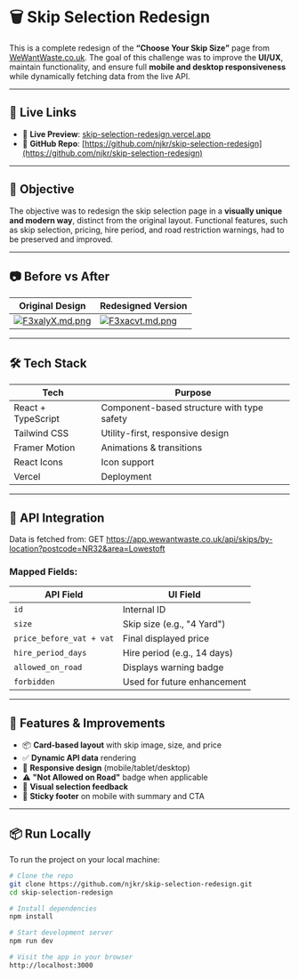 # 🗑️ Skip Selection Redesign

This is a complete redesign of the **“Choose Your Skip Size”** page from [WeWantWaste.co.uk](https://wewantwaste.co.uk). The goal of this challenge was to improve the **UI/UX**, maintain functionality, and ensure full **mobile and desktop responsiveness** while dynamically fetching data from the live API.

---

## 🔗 Live Links

- 🚀 **Live Preview**: [skip-selection-redesign.vercel.app](https://skip-selection-redesign-8c5peefth-njkrs-projects.vercel.app)
- 📂 **GitHub Repo**: [https://github.com/njkr/skip-selection-redesign](https://github.com/njkr/skip-selection-redesign)

---

## 🎯 Objective

The objective was to redesign the skip selection page in a **visually unique and modern way**, distinct from the original layout. Functional features, such as skip selection, pricing, hire period, and road restriction warnings, had to be preserved and improved.

---

## 📷 Before vs After

| Original Design                                                                       | Redesigned Version                                                                    |
| ------------------------------------------------------------------------------------- | ------------------------------------------------------------------------------------- |
| [![F3xalyX.md.png](https://iili.io/F3xalyX.md.png)](https://freeimage.host/i/F3xalyX) | [![F3xacvt.md.png](https://iili.io/F3xacvt.md.png)](https://freeimage.host/i/F3xacvt) |

---

## 🛠️ Tech Stack

| Tech               | Purpose                                    |
| ------------------ | ------------------------------------------ |
| React + TypeScript | Component-based structure with type safety |
| Tailwind CSS       | Utility-first, responsive design           |
| Framer Motion      | Animations & transitions                   |
| React Icons        | Icon support                               |
| Vercel             | Deployment                                 |

---

## 🔌 API Integration

Data is fetched from:
GET https://app.wewantwaste.co.uk/api/skips/by-location?postcode=NR32&area=Lowestoft

### Mapped Fields:

| API Field                | UI Field                    |
| ------------------------ | --------------------------- |
| `id`                     | Internal ID                 |
| `size`                   | Skip size (e.g., "4 Yard")  |
| `price_before_vat + vat` | Final displayed price       |
| `hire_period_days`       | Hire period (e.g., 14 days) |
| `allowed_on_road`        | Displays warning badge      |
| `forbidden`              | Used for future enhancement |

---

## 🧠 Features & Improvements

- 📦 **Card-based layout** with skip image, size, and price
- ✅ **Dynamic API data** rendering
- 📱 **Responsive design** (mobile/tablet/desktop)
- ⚠️ **"Not Allowed on Road"** badge when applicable
- 💬 **Visual selection feedback**
- 📌 **Sticky footer** on mobile with summary and CTA

---

## 📦 Run Locally

To run the project on your local machine:

```bash
# Clone the repo
git clone https://github.com/njkr/skip-selection-redesign.git
cd skip-selection-redesign

# Install dependencies
npm install

# Start development server
npm run dev

# Visit the app in your browser
http://localhost:3000
```
